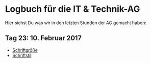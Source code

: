 # Logbuch für die IT & Technik-AG
Hier siehst Du was wir in den letzten Stunden der AG gemacht haben:

## Tag 23: 10. Februar 2017
- [Schriftgröße](https://it-moerike.github.io/wiki.html#weitere-html-tags)
- [Schriftstil](https://it-moerike.github.io/wiki.html#weitere-html-tags)

